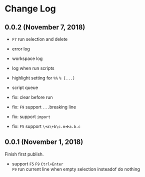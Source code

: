 # Change Log

## 0.0.2 (November 7, 2018)

+ `F7` run selection and delete
+ error log
+ workspace log
+ log when run scripts
+ highlight setting for `%%` `% [...]`
+ script queue

+ fix: clear before run
+ fix: `F9` support `...`breaking line
+ fix: support `import`
+ fix: `F5` support `\+a\+b\c.m`=>`a.b.c`

## 0.0.1 (November 1, 2018)

Finish first publish. 

+ support `F5` `F9` `Ctrl+Enter`  
  `F9` run current line when empty selection insteadof do nothing
